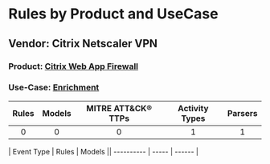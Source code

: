 Rules by Product and UseCase
============================
Vendor: Citrix Netscaler VPN
----------------------------
### Product: [Citrix Web App Firewall](../ds_citrix_netscaler_vpn_citrix_web_app_firewall.md)
### Use-Case: [Enrichment](../../../../UseCases/uc_enrichment.md)

| Rules | Models | MITRE ATT&CK® TTPs | Activity Types | Parsers |
|:-----:|:------:|:------------------:|:--------------:|:-------:|
|   0   |   0    |         0          |       1        |    1    |

| Event Type | Rules | Models || ---------- | ----- | ------ |
